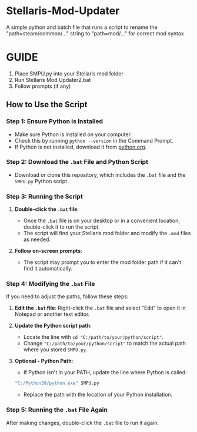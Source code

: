 # Stellaris-Mod-Updater
A simple python and batch file that runs a script to rename the "path=steam/common/..." string to "path=mod/..." for correct mod syntax

# GUIDE

1. Place SMPU.py into your Stellaris mod folder
2. Run Stellaris Mod Updater2.bat
3. Follow prompts (if any)

## How to Use the Script

### Step 1: Ensure Python is Installed
- Make sure Python is installed on your computer.
- Check this by running `python --version` in the Command Prompt.
- If Python is not installed, download it from [python.org](https://www.python.org/downloads/).

### Step 2: Download the `.bat` File and Python Script
- Download or clone this repository, which includes the `.bat` file and the `SMPU.py` Python script.

### Step 3: Running the Script
1. **Double-click the `.bat` file**: 
    - Once the `.bat` file is on your desktop or in a convenient location, double-click it to run the script.
    - The script will find your Stellaris mod folder and modify the `.mod` files as needed.

2. **Follow on-screen prompts**: 
    - The script may prompt you to enter the mod folder path if it can't find it automatically.

### Step 4: Modifying the `.bat` File
If you need to adjust the paths, follow these steps:

1. **Edit the `.bat` file**: Right-click the `.bat` file and select "Edit" to open it in Notepad or another text editor.

2. **Update the Python script path**: 
    - Locate the line with `cd "C:/path/to/your/python/script"`.
    - Change `"C:/path/to/your/python/script"` to match the actual path where you stored `SMPU.py`.

3. **Optional - Python Path**: 
    - If Python isn't in your PATH, update the line where Python is called:
    ```bat
    "C:/Python39/python.exe" SMPU.py
    ```
    - Replace the path with the location of your Python installation.

### Step 5: Running the `.bat` File Again
After making changes, double-click the `.bat` file to run it again.
